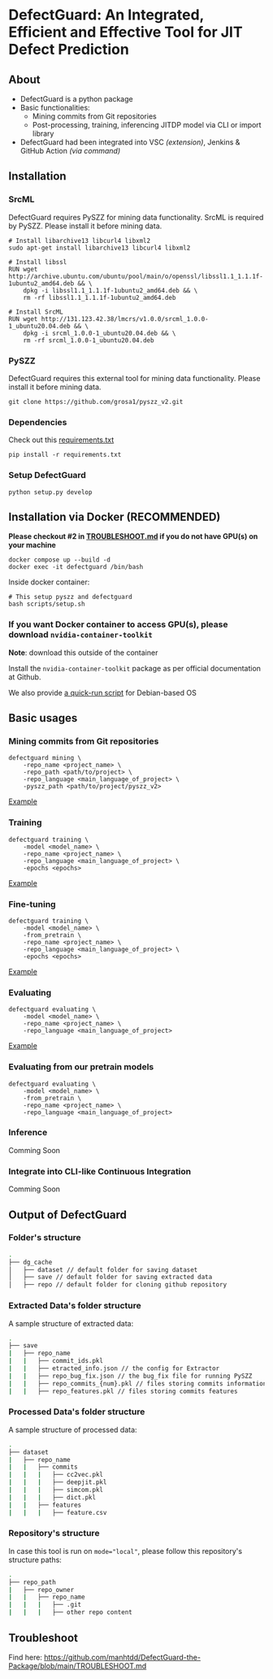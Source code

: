 # DefectGuard: An Integrated, Efficient and Effective Tool for JIT Defect Prediction

## About

- DefectGuard is a python package
- Basic functionalities:
  - Mining commits from Git repositories
  - Post-processing, training, inferencing JITDP model via CLI or import library
- DefectGuard had been integrated into VSC _(extension)_, Jenkins & GitHub Action _(via command)_

## Installation

### SrcML

DefectGuard requires PySZZ for mining data functionality. SrcML is required by PySZZ. Please install it before mining data.

```
# Install libarchive13 libcurl4 libxml2
sudo apt-get install libarchive13 libcurl4 libxml2

# Install libssl
RUN wget http://archive.ubuntu.com/ubuntu/pool/main/o/openssl/libssl1.1_1.1.1f-1ubuntu2_amd64.deb && \
    dpkg -i libssl1.1_1.1.1f-1ubuntu2_amd64.deb && \
    rm -rf libssl1.1_1.1.1f-1ubuntu2_amd64.deb

# Install SrcML
RUN wget http://131.123.42.38/lmcrs/v1.0.0/srcml_1.0.0-1_ubuntu20.04.deb && \
    dpkg -i srcml_1.0.0-1_ubuntu20.04.deb && \
    rm -rf srcml_1.0.0-1_ubuntu20.04.deb
```

### PySZZ

DefectGuard requires this external tool for mining data functionality. Please install it before mining data.

```
git clone https://github.com/grosa1/pyszz_v2.git
```

### Dependencies

Check out this [requirements.txt](https://github.com/manhtdd/DefectGuard-the-Package/blob/main/requirements.txt)

```
pip install -r requirements.txt
```

### Setup DefectGuard

```
python setup.py develop
```

## Installation via Docker (RECOMMENDED)

**Please checkout #2 in [TROUBLESHOOT.md](https://github.com/manhtdd/DefectGuard-the-Package/blob/main/TROUBLESHOOT.md) if you do not have GPU(s) on your machine**

```
docker compose up --build -d
docker exec -it defectguard /bin/bash
```

Inside docker container:

```
# This setup pyszz and defectguard
bash scripts/setup.sh
```

### If you want Docker container to access GPU(s), please download `nvidia-container-toolkit`

**Note**: download this outside of the container

Install the `nvidia-container-toolkit` package as per official documentation at Github.

We also provide [a quick-run script](https://github.com/manhtdd/DefectGuard-the-Package/blob/main/scripts/setup_nvidia_container_toolkit.sh) for Debian-based OS

## Basic usages

### Mining commits from Git repositories

```
defectguard mining \
    -repo_name <project_name> \
    -repo_path <path/to/project> \
    -repo_language <main_language_of_project> \
    -pyszz_path <path/to/project/pyszz_v2>
```

[Example](https://github.com/manhtdd/DefectGuard-the-Package/blob/main/scripts/test_mining.sh)

### Training

```
defectguard training \
    -model <model_name> \
    -repo_name <project_name> \
    -repo_language <main_language_of_project> \
    -epochs <epochs>
```

[Example](https://github.com/manhtdd/DefectGuard-the-Package/blob/main/scripts/test_train.sh)

### Fine-tuning

```
defectguard training \
    -model <model_name> \
    -from_pretrain \
    -repo_name <project_name> \
    -repo_language <main_language_of_project> \
    -epochs <epochs>
```

[Example](https://github.com/manhtdd/DefectGuard-the-Package/blob/main/scripts/test_finetuning.sh)

### Evaluating

```
defectguard evaluating \
    -model <model_name> \
    -repo_name <project_name> \
    -repo_language <main_language_of_project>
```

[Example](https://github.com/manhtdd/DefectGuard-the-Package/blob/main/scripts/test_evaluate.sh)

### Evaluating from our pretrain models

```
defectguard evaluating \
    -model <model_name> \
    -from_pretrain \
    -repo_name <project_name> \
    -repo_language <main_language_of_project>
```

### Inference

Comming Soon

### Integrate into CLI-like Continuous Integration

Comming Soon

## Output of DefectGuard

### Folder's structure
```bash
.
├── dg_cache
│   ├── dataset // default folder for saving dataset
│   ├── save // default folder for saving extracted data
│   ├── repo // default folder for cloning github repository
```

### Extracted Data's folder structure

A sample structure of extracted data:
```bash
.
├── save
|   ├── repo_name
|   |   ├── commit_ids.pkl
|   |   ├── etracted_info.json // the config for Extractor
|   |   ├── repo_bug_fix.json // the bug_fix file for running PySZZ
|   |   ├── repo_commits_{num}.pkl // files storing commits information
|   |   ├── repo_features.pkl // files storing commits features
```

### Processed Data's folder structure

A sample structure of processed data:
```bash
.
├── dataset
|   ├── repo_name
|   |   ├── commits
|   |   |   ├── cc2vec.pkl
|   |   |   ├── deepjit.pkl
|   |   |   ├── simcom.pkl
|   |   |   ├── dict.pkl
|   |   ├── features
|   |   |   ├── feature.csv
```

### Repository's structure

In case this tool is run on `mode="local"`, please follow this repository's structure paths:
```bash
.
├── repo_path
|   ├── repo_owner
|   |   ├── repo_name
|   |   |   ├── .git
|   |   |   ├── other repo content
```

## Troubleshoot

Find here: https://github.com/manhtdd/DefectGuard-the-Package/blob/main/TROUBLESHOOT.md